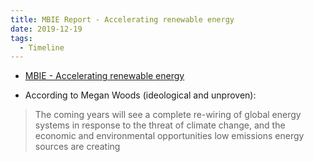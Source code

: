 ```yaml
---
title: MBIE Report - Accelerating renewable energy
date: 2019-12-19
tags:
  - Timeline
---
```


- [MBIE - Accelerating renewable energy](https://www.mbie.govt.nz/assets/discussion-document-accelerating-renewable-energy-and-energy-efficiency.pdf)

- According to Megan Woods (ideological and unproven):
> The coming years will see a complete re-wiring of global energy systems
  in response to the threat of climate change, and the economic and
  environmental opportunities low emissions energy sources are creating
